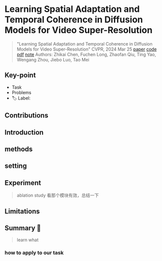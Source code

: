 # Learning Spatial Adaptation and Temporal Coherence in Diffusion Models for Video Super-Resolution

> "Learning Spatial Adaptation and Temporal Coherence in Diffusion Models for Video Super-Resolution" CVPR, 2024 Mar 25
> [paper](http://arxiv.org/abs/2403.17000v1) [code]() [pdf](./2024_03_CVPR_Learning-Spatial-Adaptation-and-Temporal-Coherence-in-Diffusion-Models-for-Video-Super-Resolution.pdf) [note](./2024_03_CVPR_Learning-Spatial-Adaptation-and-Temporal-Coherence-in-Diffusion-Models-for-Video-Super-Resolution_Note.md)
> Authors: Zhikai Chen, Fuchen Long, Zhaofan Qiu, Ting Yao, Wengang Zhou, Jiebo Luo, Tao Mei

## Key-point

- Task
- Problems
- :label: Label:

## Contributions

## Introduction

## methods

## setting

## Experiment

> ablation study 看那个模块有效，总结一下

## Limitations

## Summary :star2:

> learn what

### how to apply to our task

